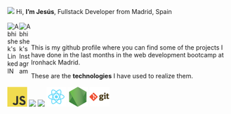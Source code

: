 
<img src="https://media.giphy.com/media/hvRJCLFzcasrR4ia7z/giphy.gif" width="25px"> Hi, <strong>I’m Jesús</strong>, Fullstack Developer from Madrid, Spain
<br/><br/>
<a href="https://www.linkedin.com/in/jesus-martin-ponz/">
  <img align="left" alt="Abhishek's LinkedIN" width="27px" src="https://raw.githubusercontent.com/peterthehan/peterthehan/master/assets/linkedin.svg" />
</a>
<a href="https://www.instagram.com/mondo_insonoro/">
  <img align="left" alt="Abhishek's Instagram" width="27px" src="https://raw.githubusercontent.com/hussainweb/hussainweb/main/icons/instagram.png" />
</a>
<br/>
<br/>

This is my github profile where you can find some of the projects I have done in the last months in the web development bootcamp at Ironhack Madrid.
<br/>

These are the <strong>technologies</strong> I have used to realize them.
<br/><br/>
<code><img height="45" src="https://raw.githubusercontent.com/github/explore/80688e429a7d4ef2fca1e82350fe8e3517d3494d/topics/javascript/javascript.png"></code>
<code><img height="45" src="https://www.atodocurso.com/sites/default/files/html.png"></code>
<code><img height="45" src="https://upload.wikimedia.org/wikipedia/commons/thumb/d/d5/CSS3_logo_and_wordmark.svg/1452px-CSS3_logo_and_wordmark.svg.png"></code>
<code><img height="45" src="https://raw.githubusercontent.com/github/explore/80688e429a7d4ef2fca1e82350fe8e3517d3494d/topics/react/react.png"></code>
<code><img height="45" src="https://raw.githubusercontent.com/github/explore/80688e429a7d4ef2fca1e82350fe8e3517d3494d/topics/nodejs/nodejs.png"></code>
<code><img height="45" src="https://raw.githubusercontent.com/github/explore/80688e429a7d4ef2fca1e82350fe8e3517d3494d/topics/git/git.png"></code>

